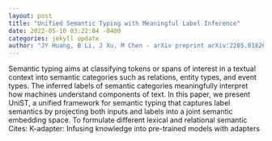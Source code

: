 ```yaml
--- 
layout: post 
title: "Unified Semantic Typing with Meaningful Label Inference" 
date: 2022-05-10 03:22:04 -0400 
categories: jekyll update 
author: "JY Huang, B Li, J Xu, M Chen - arXiv preprint arXiv:2205.01826, 2022" 
--- 
```

Semantic typing aims at classifying tokens or spans of interest in a textual context into semantic categories such as relations, entity types, and event types. The inferred labels of semantic categories meaningfully interpret how machines understand components of text. In this paper, we present UniST, a unified framework for semantic typing that captures label semantics by projecting both inputs and labels into a joint semantic embedding space. To formulate different lexical and relational semantic Cites: K-adapter: Infusing knowledge into pre-trained models with adapters